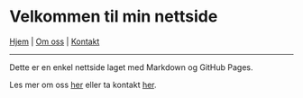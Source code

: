 # Velkommen til min nettside

[Hjem](index.md) | [Om oss](om.md) | [Kontakt](kontakt.md)

---

Dette er en enkel nettside laget med Markdown og GitHub Pages.

Les mer om oss [her](om.md) eller ta kontakt [her](kontakt.md).
